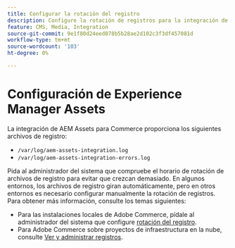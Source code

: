 ```yaml
---
title: Configurar la rotación del registro
description: Configure la rotación de registros para la integración de AEM Assets para Commerce.
feature: CMS, Media, Integration
source-git-commit: 9e1f80d24eed078b5b28ae2d102c3f3df457081d
workflow-type: tm+mt
source-wordcount: '103'
ht-degree: 0%

---
```


# Configuración de Experience Manager Assets

La integración de AEM Assets para Commerce proporciona los siguientes archivos de registro:

- `/var/log/aem-assets-integration.log`
- `/var/log/aem-assets-integration-errors.log`

Pida al administrador del sistema que compruebe el horario de rotación de archivos de registro para evitar que crezcan demasiado. En algunos entornos, los archivos de registro giran automáticamente, pero en otros entornos es necesario configurar manualmente la rotación de registros. Para obtener más información, consulte los temas siguientes:

- Para las instalaciones locales de Adobe Commerce, pídale al administrador del sistema que configure [rotación del registro](https://experienceleague.adobe.com/docs/commerce-operations/installation-guide/next-steps/configuration.html?lang=es#server-settings).
- Para Adobe Commerce sobre proyectos de infraestructura en la nube, consulte [Ver y administrar registros](https://experienceleague.adobe.com/docs/commerce-cloud-service/user-guide/develop/test/log-locations.html?lang=es).


